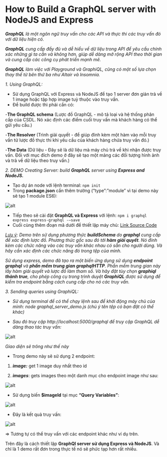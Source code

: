 # **How to Build a GraphQL server with NodeJS and Express**

***GraphQL** là một ngôn ngữ truy vấn cho các API và thực thi các truy vấn đó với dữ liệu hiện có.*

***GraphQL** cung cấp đầy đủ và dễ hiểu về dữ liệu trong API để yêu cầu chính xác những gì ta cần và không hơn, giúp dễ dàng mở rộng API theo thời gian và cung cấp các công cụ phát triển mạnh mẽ.*

***GraphQL** làm việc với Playground và GraphiQL, cũng có một số lựa chọn thay thế từ bên thứ ba như Altair và Insomnia.*

*1. Using GraphQL:*

- Sử dụng GraphQL với Express và NodeJS để tạo 1 server đơn giản trả về 1 image hoặc tập hợp image tuỳ thuộc vào truy vấn.
- Để build được thì phải cần có:

-**The GraphQL schema** (Lược đồ GraphQL - mô tả loại và hệ thống phân cấp của CSDL. Nó xác định các điểm cuối truy vấn mà khách hàng có thể gửi yêu cầu.)

-**The Resolver** (Trình giải quyết - để giúp đính kèm một hàm vào mỗi truy vấn từ lược đồ thực thi khi yêu cầu của khách hàng chứa truy vấn đó.)

-**The Data** (Dữ liệu - Đây sẽ là dữ liệu mà máy chủ trả về khi nhận được truy vấn. Đối với mục đích demo ở đây  sẽ tạo một mảng các đối tượng hình ảnh và trả về dữ liệu theo truy vấn.)

*2. DEMO Creating Server: build **GraphQL** server using **Express and NodeJS.***

- Tạo dự án node với lệnh terminal: ```npm init```
- Trong **package.json** cần thêm trường (“type”:”module” vì tại demo này sẽ tạo 1 module ES6):

![alt](https://i.imgur.com/mUf8WVo.png)
- Tiếp theo sẽ cài đặt **GraphQL và Express** với lệnh: ```npm i graphql express express-graphql -–save```
- Cuối cùng thêm đoạn mã dưới để thiết lập máy chủ: [Link Source Code](https://gist.github.com/RanjanSushant/772ee45d006c29d5d4c2ba7a668819a9#file-graphql_server_demo-js)

<u>*Lưu ý</u>: Demo trên sử dụng phương thức **buildSchema** do **graphql** cung cấp để xác định lược đồ. Phương thức gốc sau đó tới **hàm giải quyết**. Nó đính kèm các chức năng vào các truy vấn khác nhau có sẵn cho người dùng. Và hãy cần xác định các chức năng đó trong tệp của mình.*

*Sử dụng express, demo đã tạo ra một biến ứng dụng sử dụng **endpoint graphql** và **phần mềm trung gian graphqlHTTP**. Phần mềm trung gian này lấy hàm giải quyết và lược đồ làm tham số. Và hãy đặt tùy chọn **graphiql thành true**, cho phép công cụ trong trình duyệt **GraphiQL** được sử dụng để kiểm tra endpoint bằng cách cung cấp cho nó các truy vấn.*

*3. Sending queries using GraphiQL:*

- *Sử dụng terminal để có thể chạy lệnh sau để khởi động máy chủ của mình: node graphql_server_demo.js (chú ý tên tệp có bạn đặt có thể khác)*

- *Sau đó truy cập http://localhost:5000/graphql để truy cập GraphQL dễ dàng thao tác truy vấn:*

![alt](https://i.imgur.com/1ERv3rs.png)

*Giao diện sẽ trông như thế này*

- Trong demo này sẽ sử dụng 2 endpoint: 

1. ***image:*** get 1 image duy nhất theo id

2. ***images***:  gets images theo một danh mục cho endpoint image như sau:

![alt](https://i.imgur.com/gVhvx4C.png)

- Sử dụng biến **$imageId** tại mục **“Query Variables”**:

![alt](https://i.imgur.com/WpDkh92.png)

- Đây là kết quả truy vấn:

![alt](https://i.imgur.com/MNK64T3.png)

=> Tương tự có thể truy vấn với các endpoint khác như ví dụ trên.

Trên đây là cách thiết lập **GraphQl server sử dụng Express và NodeJS**. Và chỉ là 1 demo rất đơn trong thực tế nó sẽ phức tạp hơn rất nhiều. 